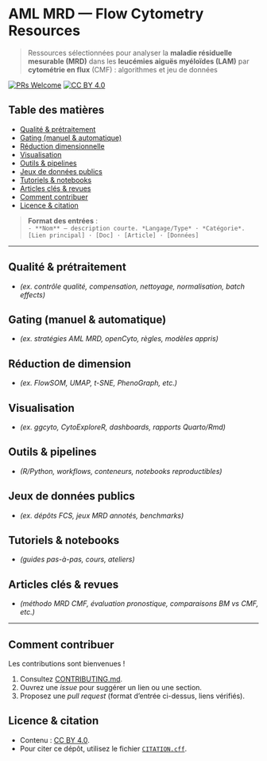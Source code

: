 # AML MRD — Flow Cytometry Resources

> Ressources sélectionnées pour analyser la **maladie résiduelle mesurable (MRD)** dans les **leucémies aiguës myéloïdes (LAM)** par **cytométrie en flux** (CMF) : algorithmes et jeu de données

[![PRs Welcome](https://img.shields.io/badge/PRs-welcome-brightgreen.svg)](#comment-contribuer)
[![CC BY 4.0](https://img.shields.io/badge/License-CC%20BY%204.0-blue.svg)](./LICENSE)

## Table des matières
- [Qualité & prétraitement](#qualité--prétraitement)
- [Gating (manuel & automatique)](#gating-manuel--automatique)
- [Réduction dimensionnelle](#réduction-de-dimension)
- [Visualisation](#visualisation)
- [Outils & pipelines](#outils--pipelines)
- [Jeux de données publics](#jeux-de-données-publics)
- [Tutoriels & notebooks](#tutoriels--notebooks)
- [Articles clés & revues](#articles-clés--revues)
- [Comment contribuer](#comment-contribuer)
- [Licence & citation](#licence--citation)

> **Format des entrées** :  
> `- **Nom** — description courte. *Langage/Type* · *Catégorie*. [Lien principal] · [Doc] · [Article] · [Données]`

---

## Qualité & prétraitement
- *(ex. contrôle qualité, compensation, nettoyage, normalisation, batch effects)*

## Gating (manuel & automatique)
- *(ex. stratégies AML MRD, openCyto, règles, modèles appris)*

## Réduction de dimension
- *(ex. FlowSOM, UMAP, t-SNE, PhenoGraph, etc.)*

## Visualisation
- *(ex. ggcyto, CytoExploreR, dashboards, rapports Quarto/Rmd)*

## Outils & pipelines
- *(R/Python, workflows, conteneurs, notebooks reproductibles)*

## Jeux de données publics
- *(ex. dépôts FCS, jeux MRD annotés, benchmarks)*

## Tutoriels & notebooks
- *(guides pas-à-pas, cours, ateliers)*

## Articles clés & revues
- *(méthodo MRD CMF, évaluation pronostique, comparaisons BM vs CMF, etc.)*


---

## Comment contribuer
Les contributions sont bienvenues !  
1. Consultez [CONTRIBUTING.md](./CONTRIBUTING.md).  
2. Ouvrez une *issue* pour suggérer un lien ou une section.  
3. Proposez une *pull request* (format d’entrée ci-dessus, liens vérifiés).  

## Licence & citation
- Contenu : [CC BY 4.0](./LICENSE).  
- Pour citer ce dépôt, utilisez le fichier [`CITATION.cff`](./CITATION.cff).
